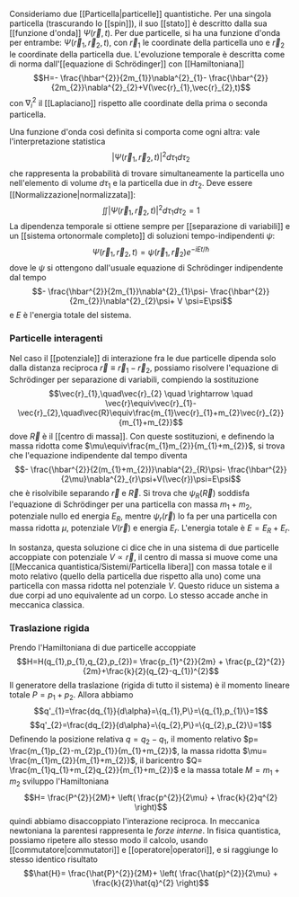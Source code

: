 Consideriamo due [[Particella|particelle]] quantistiche. Per una singola particella (trascurando lo [[spin]]), il suo [[stato]] è descritto dalla sua [[funzione d'onda]] $\Psi(\vec{r},t)$. Per due particelle, si ha una funzione d'onda per entrambe: $\Psi(\vec{r}_{1},\vec{r}_{2},t)$, con $\vec{r}_{1}$ le coordinate della particella uno e $\vec{r}_{2}$ le coordinate della particella due. L'evoluzione temporale è descritta come di norma dall'[[equazione di Schrödinger]] con [[Hamiltoniana]]
$$H=- \frac{\hbar^{2}}{2m_{1}}\nabla^{2}_{1}- \frac{\hbar^{2}}{2m_{2}}\nabla^{2}_{2}+V(\vec{r}_{1},\vec{r}_{2},t)$$
con $\nabla^{2}_{i}$ il [[Laplaciano]] rispetto alle coordinate della prima o seconda particella.

Una funzione d'onda così definita si comporta come ogni altra: vale l'interpretazione statistica
$$|\Psi(\vec{r}_{1},\vec{r}_{2},t)|^{2}d\tau_{1}d\tau_{2}$$
che rappresenta la probabilità di trovare simultaneamente la particella uno nell'elemento di volume $d\tau_{1}$ e la particella due in $d\tau_{2}$. Deve essere [[Normalizzazione|normalizzata]]:
$$\iint|\Psi(\vec{r}_{1},\vec{r}_{2},t)|^{2}d\tau_{1}d\tau_{2}=1$$
La dipendenza temporale si ottiene sempre per [[separazione di variabili]] e un [[sistema ortonormale completo]] di soluzioni tempo-indipendenti $\psi$:
$$\Psi(\vec{r}_{1},\vec{r}_{2},t)=\psi(\vec{r}_{1},\vec{r}_{2})e^{-i E t/\hbar}$$
dove le $\psi$ si ottengono dall'usuale equazione di Schrödinger indipendente dal tempo
$$- \frac{\hbar^{2}}{2m_{1}}\nabla^{2}_{1}\psi- \frac{\hbar^{2}}{2m_{2}}\nabla^{2}_{2}\psi+ V \psi=E\psi$$
e $E$ è l'energia totale del sistema.
### Particelle interagenti
Nel caso il [[potenziale]] di interazione fra le due particelle dipenda solo dalla distanza reciproca $\vec{r}\equiv\vec{r}_{1}-\vec{r}_{2}$, possiamo risolvere l'equazione di Schrödinger per separazione di variabili, compiendo la sostituzione
$$\vec{r}_{1},\quad\vec{r}_{2} \quad \rightarrow \quad \vec{r}\equiv\vec{r}_{1}-\vec{r}_{2},\quad\vec{R}\equiv\frac{m_{1}\vec{r}_{1}+m_{2}\vec{r}_{2}}{m_{1}+m_{2}}$$
dove $\vec{R}$ è il [[centro di massa]]. Con queste sostituzioni, e definendo la massa ridotta come $\mu\equiv\frac{m_{1}m_{2}}{m_{1}+m_{2}}$, si trova che l'equazione indipendente dal tempo diventa
$$- \frac{\hbar^{2}}{2(m_{1}+m_{2})}\nabla^{2}_{R}\psi- \frac{\hbar^{2}}{2\mu}\nabla^{2}_{r}\psi+V(\vec{r})\psi=E\psi$$
che è risolvibile separando $\vec{r}$ e $\vec{R}$. Si trova che $\psi_{R}(\vec{R})$ soddisfa l'equazione di Schrödinger per una particella con massa $m_{1}+m_{2}$, potenziale nullo ed energia $E_{R}$, mentre $\psi_{r}(\vec{r})$ lo fa per una particella con massa ridotta $\mu$, potenziale $V(\vec{r})$ e energia $E_{r}$. L'energia totale è $E=E_{R}+E_{r}$.

In sostanza, questa soluzione ci dice che in una sistema di due particelle accoppiate con potenziale $V\propto\vec{r}$, il centro di massa si muove come una [[Meccanica quantistica/Sistemi/Particella libera]] con massa totale e il moto relativo (quello della particella due rispetto alla uno) come una particella con massa ridotta nel potenziale $V$. Questo riduce un sistema a due corpi ad uno equivalente ad un corpo. Lo stesso accade anche in meccanica classica.
### Traslazione rigida
Prendo l'Hamiltoniana di due particelle accoppiate
$$H=H(q_{1},p_{1},q_{2},p_{2})= \frac{p_{1}^{2}}{2m} + \frac{p_{2}^{2}}{2m}+\frac{k}{2}(q_{2}-q_{1})^{2}$$
Il generatore della traslazione (rigida di tutto il sistema) è il momento lineare totale $P=p_{1}+p_{2}$. Allora abbiamo
$$q'_{1}=\frac{dq_{1}}{d\alpha}=\{q_{1},P\}=\{q_{1},p_{1}\}=1$$
$$q'_{2}=\frac{dq_{2}}{d\alpha}=\{q_{2},P\}=\{q_{2},p_{2}\}=1$$
Definendo la posizione relativa $q=q_{2}-q_{1}$, il momento relativo $p= \frac{m_{1}p_{2}-m_{2}p_{1}}{m_{1}+m_{2}}$, la massa ridotta $\mu= \frac{m_{1}m_{2}}{m_{1}+m_{2}}$, il baricentro $Q= \frac{m_{1}q_{1}+m_{2}q_{2}}{m_{1}+m_{2}}$ e la massa totale $M=m_{1}+m_{2}$ sviluppo l'Hamiltoniana
$$H= \frac{P^{2}}{2M}+ \left( \frac{p^{2}}{2\mu} + \frac{k}{2}q^{2} \right)$$
quindi abbiamo disaccoppiato l'interazione reciproca. In meccanica newtoniana la parentesi rappresenta le *forze interne*. In fisica quantistica, possiamo ripetere allo stesso modo il calcolo, usando [[commutatore|commutatori]] e [[operatore|operatori]], e si raggiunge lo stesso identico risultato
$$\hat{H}= \frac{\hat{P}^{2}}{2M}+ \left( \frac{\hat{p}^{2}}{2\mu} + \frac{k}{2}\hat{q}^{2} \right)$$
